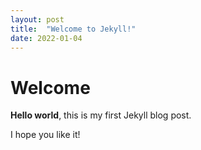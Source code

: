 ```yaml
---
layout: post
title:  "Welcome to Jekyll!"
date: 2022-01-04
---
```


# Welcome

**Hello world**, this is my first Jekyll blog post.

I hope you like it!
